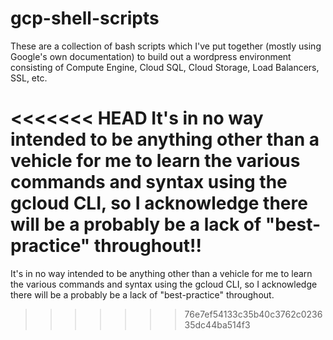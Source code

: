 # gcp-shell-scripts

These are a collection of bash scripts which I've put together (mostly using Google's own documentation) to build out a wordpress environment consisting of Compute Engine, Cloud SQL, Cloud Storage, Load Balancers, SSL, etc.

<<<<<<< HEAD
It's in no way intended to be anything other than a vehicle for me to learn the various commands and syntax using the gcloud CLI, so I acknowledge there will be a probably be a lack of "best-practice" throughout!!
=======
It's in no way intended to be anything other than a vehicle for me to learn the various commands and syntax using the gcloud CLI, so I acknowledge there will be a probably be a lack of "best-practice" throughout.

>>>>>>> 76e7ef54133c35b40c3762c023635dc44ba514f3
